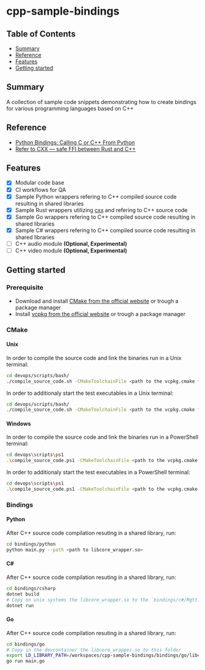 # cpp-sample-bindings

## Table of Contents

+ [Summary](#summary)
+ [Reference](#reference)
+ [Features](#features)
+ [Getting started](#getting-started)

## Summary

A collection of sample code snippets demonstrating how to create bindings for various programming languages based on C++

## Reference

- [Python Bindings: Calling C or C++ From Python](https://realpython.com/python-bindings-overview/)
- [Refer to CXX — safe FFI between Rust and C++](https://crates.io/crates/cxx)

## Features

- [x] Modular code base
- [x] CI workflows for QA
- [x] Sample Python wrappers refering to C++ compiled source code resulting in shared libraries 
- [x] Sample Rust wrappers utilizing [cxx](https://crates.io/crates/cxx) and refering to C++ source code
- [x] Sample Go wrappers refering to C++ compiled source code resulting in shared libraries 
- [x] Sample C# wrappers refering to C++ compiled source code resulting in shared libraries
- [ ] C++ audio module **(Optional, Experimental)**
- [ ] C++ video module **(Optional, Experimental)**

## Getting started

### Prerequisite

- Download and install [CMake from the official website](https://cmake.org/download/)  or trough a package manager
- Install [vcpkg from the official website](https://vcpkg.io/en/getting-started.html) or trough a package manager

### CMake

#### Unix

In order to compile the source code and link the binaries run in a Unix terminal:

```sh
cd devops/scripts/bash/
./compile_source_code.sh -CMakeToolchainFile <path to the vcpkg.cmake file>
```

In order to additionaly start the test executables in a Unix terminal: 

```sh
cd devops/scripts/bash/
./compile_source_code.sh -CMakeToolchainFile <path to the vcpkg.cmake file> -RunTests
```

#### Windows

In order to compile the source code and link the binaries run in a PowerShell terminal:

```sh
cd devops\scripts\ps1
.\compile_source_code.ps1 -CMakeToolchainFile <path to the vcpkg.cmake file>
```

In order to additionaly start the test executables in a PowerShell terminal: 

```sh
cd devops\scripts\ps1
.\compile_source_code.ps1 -CMakeToolchainFile <path to the vcpkg.cmake file> -RunTests
```

### Bindings

#### Python 

After C++ source code compilation resuting in a shared library, run:

```sh
cd bindings/python
python main.py --path <path to libcore_wrapper.so>
```

#### C#

After C++ source code compilation resuting in a shared library, run:

```sh
cd bindings/csharp
dotnet build
# Copy on unix systems the libcore_wrapper.so to the `bindings/c#/Mgtt.CoreWrapper/bin/Debug/net8.0` folder
dotnet run
```

#### Go

After C++ source code compilation resuting in a shared library, run:

```sh
cd bindings/go
# Copy in the devcontainer the libcore_wrapper.so to this folder
export LD_LIBRARY_PATH=/workspaces/cpp-sample-bindings/bindings/go/libcore_wrapper.so:$LD_LIBRARY_PATH
go run main.go
```
